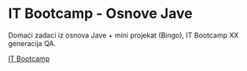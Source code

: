# IT Bootcamp - Osnove Jave

Domaći zadaci iz osnova Jave + mini projekat (Bingo), IT Bootcamp XX generacija QA.

[IT Bootcamp](https://itbootcamp.rs/)



